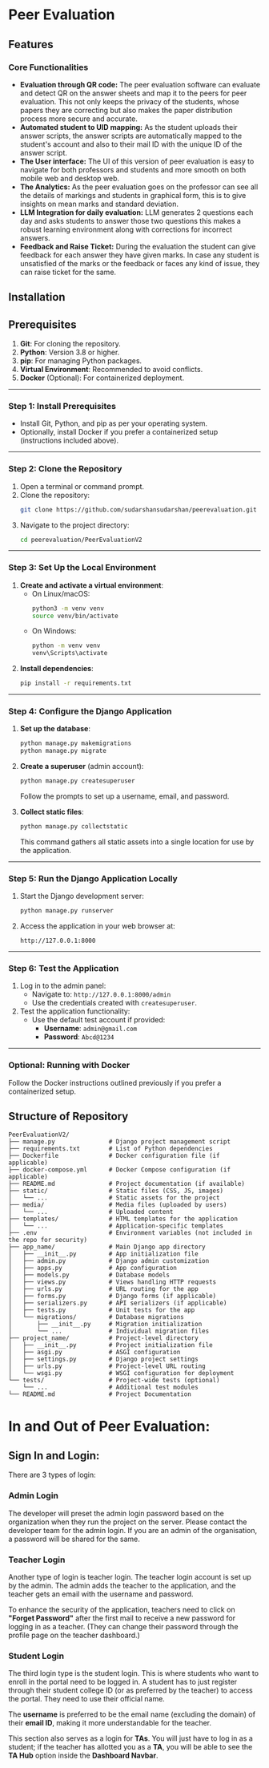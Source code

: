 # Peer Evaluation 
## Features
### Core Functionalities
- **Evaluation through QR code:** The peer evaluation software can evaluate and detect QR on the answer sheets and map it to the peers for peer evaluation. This not only keeps the privacy of the students, whose papers they are correcting
 but also makes the paper distribution process more secure and accurate.
- **Automated student to UID mapping:** As the student uploads their answer scripts, the answer scripts are automatically mapped to the student's account and also to their mail ID with the unique ID of the answer script.
- **The User interface:** The UI of this version of peer evaluation is easy to navigate for both professors and students and more smooth on both mobile web and desktop web.
- **The Analytics:** As the peer evaluation goes on the professor can see all the details of markings and students in graphical form, this is to give insights on mean marks and standard deviation.
- **LLM Integration for daily evaluation:** LLM generates 2 questions each day and asks students to answer those two questions this makes a robust learning environment along with corrections for incorrect answers.
- **Feedback and Raise Ticket:** During the evaluation the student can give feedback for each answer they have given marks. In case any student is unsatisfied of the marks or the feedback or faces any kind of issue, they can raise ticket for the same.

## Installation

## Prerequisites
1. **Git**: For cloning the repository.
2. **Python**: Version 3.8 or higher.
3. **pip**: For managing Python packages.
4. **Virtual Environment**: Recommended to avoid conflicts.
5. **Docker** (Optional): For containerized deployment.

---

### Step 1: Install Prerequisites
- Install Git, Python, and pip as per your operating system.
- Optionally, install Docker if you prefer a containerized setup (instructions included above).

---

### Step 2: Clone the Repository
1. Open a terminal or command prompt.
2. Clone the repository:
   ```bash
   git clone https://github.com/sudarshansudarshan/peerevaluation.git
   ```
3. Navigate to the project directory:
   ```bash
   cd peerevaluation/PeerEvaluationV2
   ```

---

### Step 3: Set Up the Local Environment
1. **Create and activate a virtual environment**:
   - On Linux/macOS:
     ```bash
     python3 -m venv venv
     source venv/bin/activate
     ```
   - On Windows:
     ```bash
     python -m venv venv
     venv\Scripts\activate
     ```
2. **Install dependencies**:
   ```bash
   pip install -r requirements.txt
   ```

---

### Step 4: Configure the Django Application
1. **Set up the database**:
   ```bash
   python manage.py makemigrations
   python manage.py migrate
   ```
2. **Create a superuser** (admin account):
   ```bash
   python manage.py createsuperuser
   ```
   Follow the prompts to set up a username, email, and password.

3. **Collect static files**:
   ```bash
   python manage.py collectstatic
   ```
   This command gathers all static assets into a single location for use by the application.

---

### Step 5: Run the Django Application Locally
1. Start the Django development server:
   ```bash
   python manage.py runserver
   ```
2. Access the application in your web browser at:
   ```
   http://127.0.0.1:8000
   ```

---

### Step 6: Test the Application
1. Log in to the admin panel:
   - Navigate to: `http://127.0.0.1:8000/admin`
   - Use the credentials created with `createsuperuser`.
2. Test the application functionality:
   - Use the default test account if provided:
     - **Username**: `admin@gmail.com`
     - **Password**: `Abcd@1234`

---

### Optional: Running with Docker
Follow the Docker instructions outlined previously if you prefer a containerized setup.


## Structure of Repository
```
PeerEvaluationV2/
├── manage.py               # Django project management script
├── requirements.txt        # List of Python dependencies
├── Dockerfile              # Docker configuration file (if applicable)
├── docker-compose.yml      # Docker Compose configuration (if applicable)
├── README.md               # Project documentation (if available)
├── static/                 # Static files (CSS, JS, images)
│   └── ...                 # Static assets for the project
├── media/                  # Media files (uploaded by users)
│   └── ...                 # Uploaded content
├── templates/              # HTML templates for the application
│   └── ...                 # Application-specific templates
├── .env                    # Environment variables (not included in the repo for security)
├── app_name/               # Main Django app directory
│   ├── __init__.py         # App initialization file
│   ├── admin.py            # Django admin customization
│   ├── apps.py             # App configuration
│   ├── models.py           # Database models
│   ├── views.py            # Views handling HTTP requests
│   ├── urls.py             # URL routing for the app
│   ├── forms.py            # Django forms (if applicable)
│   ├── serializers.py      # API serializers (if applicable)
│   ├── tests.py            # Unit tests for the app
│   └── migrations/         # Database migrations
│       ├── __init__.py     # Migration initialization
│       └── ...             # Individual migration files
├── project_name/           # Project-level directory
│   ├── __init__.py         # Project initialization file
│   ├── asgi.py             # ASGI configuration
│   ├── settings.py         # Django project settings
│   ├── urls.py             # Project-level URL routing
│   └── wsgi.py             # WSGI configuration for deployment
└── tests/                  # Project-wide tests (optional)
    └── ...                 # Additional test modules
└── README.md               # Project Documentation
```



# In and Out of Peer Evaluation:

## Sign In and Login:

There are 3 types of login:

### **Admin Login**  
The developer will preset the admin login password based on the organization when they run the project on the server. Please contact the developer team for the admin login. If you are an admin of the organisation, a password will be shared for the same.

### **Teacher Login**  
Another type of login is teacher login. The teacher login account is set up by the admin. The admin adds the teacher to the application, and the teacher gets an email with the username and password.  

To enhance the security of the application, teachers need to click on **"Forget Password"** after the first mail to receive a new password for logging in as a teacher. (They can change their password through the profile page on the teacher dashboard.)

### **Student Login**  
The third login type is the student login. This is where students who want to enroll in the portal need to be logged in. A student has to just register through their student college ID (or as preferred by the teacher) to access the portal. They need to use their official name.  

The **username** is preferred to be the email name (excluding the domain) of their **email ID**, making it more understandable for the teacher.  

This section also serves as a login for **TAs**. You will just have to log in as a student; if the teacher has allotted you as a **TA**, you will be able to see the **TA Hub** option inside the **Dashboard Navbar**.

